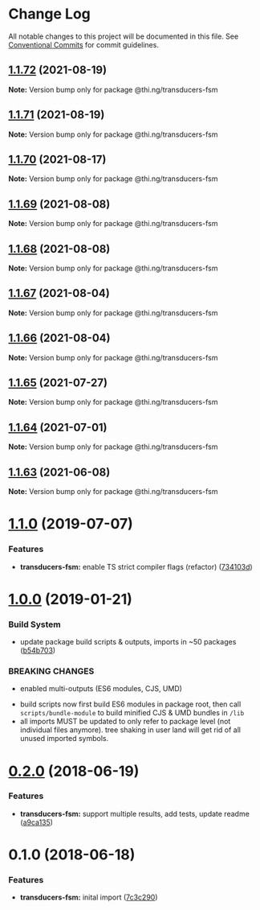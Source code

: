 # Change Log

All notable changes to this project will be documented in this file.
See [Conventional Commits](https://conventionalcommits.org) for commit guidelines.

## [1.1.72](https://github.com/thi-ng/umbrella/compare/@thi.ng/transducers-fsm@1.1.71...@thi.ng/transducers-fsm@1.1.72) (2021-08-19)

**Note:** Version bump only for package @thi.ng/transducers-fsm





## [1.1.71](https://github.com/thi-ng/umbrella/compare/@thi.ng/transducers-fsm@1.1.70...@thi.ng/transducers-fsm@1.1.71) (2021-08-19)

**Note:** Version bump only for package @thi.ng/transducers-fsm





## [1.1.70](https://github.com/thi-ng/umbrella/compare/@thi.ng/transducers-fsm@1.1.69...@thi.ng/transducers-fsm@1.1.70) (2021-08-17)

**Note:** Version bump only for package @thi.ng/transducers-fsm





## [1.1.69](https://github.com/thi-ng/umbrella/compare/@thi.ng/transducers-fsm@1.1.68...@thi.ng/transducers-fsm@1.1.69) (2021-08-08)

**Note:** Version bump only for package @thi.ng/transducers-fsm





## [1.1.68](https://github.com/thi-ng/umbrella/compare/@thi.ng/transducers-fsm@1.1.67...@thi.ng/transducers-fsm@1.1.68) (2021-08-08)

**Note:** Version bump only for package @thi.ng/transducers-fsm





## [1.1.67](https://github.com/thi-ng/umbrella/compare/@thi.ng/transducers-fsm@1.1.66...@thi.ng/transducers-fsm@1.1.67) (2021-08-04)

**Note:** Version bump only for package @thi.ng/transducers-fsm





## [1.1.66](https://github.com/thi-ng/umbrella/compare/@thi.ng/transducers-fsm@1.1.65...@thi.ng/transducers-fsm@1.1.66) (2021-08-04)

**Note:** Version bump only for package @thi.ng/transducers-fsm





## [1.1.65](https://github.com/thi-ng/umbrella/compare/@thi.ng/transducers-fsm@1.1.64...@thi.ng/transducers-fsm@1.1.65) (2021-07-27)

**Note:** Version bump only for package @thi.ng/transducers-fsm





## [1.1.64](https://github.com/thi-ng/umbrella/compare/@thi.ng/transducers-fsm@1.1.63...@thi.ng/transducers-fsm@1.1.64) (2021-07-01)

**Note:** Version bump only for package @thi.ng/transducers-fsm





## [1.1.63](https://github.com/thi-ng/umbrella/compare/@thi.ng/transducers-fsm@1.1.62...@thi.ng/transducers-fsm@1.1.63) (2021-06-08)

**Note:** Version bump only for package @thi.ng/transducers-fsm





# [1.1.0](https://github.com/thi-ng/umbrella/compare/@thi.ng/transducers-fsm@1.0.19...@thi.ng/transducers-fsm@1.1.0) (2019-07-07)

### Features

* **transducers-fsm:** enable TS strict compiler flags (refactor) ([734103d](https://github.com/thi-ng/umbrella/commit/734103d))

# [1.0.0](https://github.com/thi-ng/umbrella/compare/@thi.ng/transducers-fsm@0.2.36...@thi.ng/transducers-fsm@1.0.0) (2019-01-21)

### Build System

* update package build scripts & outputs, imports in ~50 packages ([b54b703](https://github.com/thi-ng/umbrella/commit/b54b703))

### BREAKING CHANGES

* enabled multi-outputs (ES6 modules, CJS, UMD)

- build scripts now first build ES6 modules in package root, then call
  `scripts/bundle-module` to build minified CJS & UMD bundles in `/lib`
- all imports MUST be updated to only refer to package level
  (not individual files anymore). tree shaking in user land will get rid of
  all unused imported symbols.

<a name="0.2.0"></a>
# [0.2.0](https://github.com/thi-ng/umbrella/compare/@thi.ng/transducers-fsm@0.1.0...@thi.ng/transducers-fsm@0.2.0) (2018-06-19)

### Features

* **transducers-fsm:** support multiple results, add tests, update readme ([a9ca135](https://github.com/thi-ng/umbrella/commit/a9ca135))

<a name="0.1.0"></a>
# 0.1.0 (2018-06-18)

### Features

* **transducers-fsm:** inital import ([7c3c290](https://github.com/thi-ng/umbrella/commit/7c3c290))
